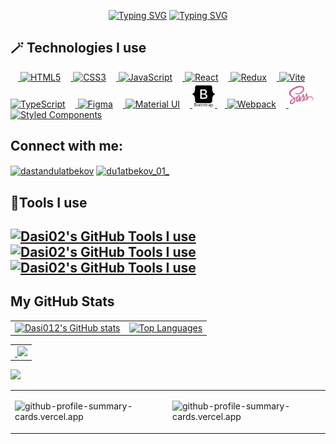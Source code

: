 
<!-- Hi ![](https://user-images.githubusercontent.com/18350557/176309783-0785949b-9127-417c-8b55-ab5a4333674e.gif)My name is Dastan Dulatbekov
===========================================================================================================================================
 -->

 <p align="center">
<a href="https://git.io/typing-svg"><img src="https://readme-typing-svg.herokuapp.com?font=Fira+Code&weight=500&size=40&duration=1&pause=1000&center=true&repeat=false&width=510&height=60&lines=Dastan+Dulatbekov" alt="Typing SVG" /></a>
<a href="https://git.io/typing-svg"><img src="https://readme-typing-svg.herokuapp.com?font=Fira+Code&weight=500&pause=100&center=true&width=510&lines=I+am+a+front-end+developer+from+Kyrgyzstan" alt="Typing SVG" /></a>
</p>
<h2>🪄 Technologies I use</h2>
<p align="left">
  <a href="https://developer.mozilla.org/en-US/docs/Glossary/HTML5" target="_blank" rel="noreferrer">  <img width="12" /> <img src="https://raw.githubusercontent.com/danielcranney/readme-generator/main/public/icons/skills/html5-colored.svg" width="36" height="36" alt="HTML5" /></a>
  <a href="https://www.w3.org/TR/CSS/#css" target="_blank" rel="noreferrer">  <img width="12" /> <img src="https://raw.githubusercontent.com/danielcranney/readme-generator/main/public/icons/skills/css3-colored.svg" width="36" height="36" alt="CSS3" /></a>
<a href="https://developer.mozilla.org/en-US/docs/Web/JavaScript" target="_blank" rel="noreferrer">  <img width="12" /> <img src="https://raw.githubusercontent.com/danielcranney/readme-generator/main/public/icons/skills/javascript-colored.svg" width="36" height="36" alt="JavaScript" /></a>
<a href="https://reactjs.org/" target="_blank" rel="noreferrer">  <img width="12" /> <img src="https://raw.githubusercontent.com/danielcranney/readme-generator/main/public/icons/skills/react-colored.svg" width="36" height="36" alt="React" /></a>
<a href="https://redux.js.org/" target="_blank" rel="noreferrer">  <img width="12" /> <img src="https://raw.githubusercontent.com/danielcranney/readme-generator/main/public/icons/skills/redux-colored.svg" width="36" height="36" alt="Redux" /></a>
<a href="https://vitejs.dev/" target="_blank" rel="noreferrer">  <img width="12" /> <img src="https://raw.githubusercontent.com/danielcranney/readme-generator/main/public/icons/skills/vite-colored.svg" width="36" height="36" alt="Vite" /></a>
<a href="https://www.typescriptlang.org/" target="_blank" rel="noreferrer">  <img width="12" /> <img src="https://raw.githubusercontent.com/danielcranney/readme-generator/main/public/icons/skills/typescript-colored.svg" width="36" height="36" alt="TypeScript" /></a>
<a href="https://www.figma.com/" target="_blank" rel="noreferrer">  <img width="12" /> <img src="https://raw.githubusercontent.com/danielcranney/readme-generator/main/public/icons/skills/figma-colored.svg" width="36" height="36" alt="Figma" /></a>
<a href="https://mui.com/" target="_blank" rel="noreferrer">  <img width="12" /> <img src="https://raw.githubusercontent.com/danielcranney/readme-generator/main/public/icons/skills/materialui-colored.svg" width="36" height="36" alt="Material UI" /></a>
 <a href="https://getbootstrap.com" target="_blank" rel="noreferrer">  <img width="12" />  <img src="https://raw.githubusercontent.com/devicons/devicon/master/icons/bootstrap/bootstrap-plain-wordmark.svg" alt="bootstrap" width="36" height="36"/> </a>
<a href="https://webpack.js.org/" target="_blank" rel="noreferrer">  <img width="12" /> <img src="https://raw.githubusercontent.com/danielcranney/readme-generator/main/public/icons/skills/webpack-colored.svg" width="36" height="36" alt="Webpack" /></a>
      <a href="https://sass-lang.com" target="_blank" rel="noreferrer">  <img width="12" /> <img src="https://raw.githubusercontent.com/devicons/devicon/master/icons/sass/sass-original.svg" alt="sass" width="40" height="40"/> </a>
 <a href="https://styled-components.com/" target="_blank">   <img width="36" / <img src="https://profilinator.rishav.dev/skills-assets/styled-components.png" alt="Styled Components"  height="36" /></a>
</p>

<h2>Connect with me:</h2>
<p align="left">
<a href="https://linkedin.com/in/dastandulatbekov" target="blank"><img align="center" src="https://raw.githubusercontent.com/rahuldkjain/github-profile-readme-generator/master/src/images/icons/Social/linked-in-alt.svg" alt="dastandulatbekov" height="30" width="40" /></a>
<a href="https://instagram.com/du1atbekov_01_" target="blank"><img align="center" src="https://raw.githubusercontent.com/rahuldkjain/github-profile-readme-generator/master/src/images/icons/Social/instagram.svg" alt="du1atbekov_01_" height="30" width="40" /></a>
</p>
<h2> 🧰Tools I use<h2/>
<p align='left'> 
<a href="https://code.visualstudio.com/">
 <img src="https://skills.thijs.gg/icons?i=vscode" alt="Dasi02's GitHub Tools I use" />
</a>
<a href="https://www.figma.com/ui-design-tool/">
 <img src="https://skills.thijs.gg/icons?i=figma" alt="Dasi02's GitHub Tools I use" />
</a>
<a href="https://firebase.google.com/">
 <img src="https://skills.thijs.gg/icons?i=firebase" alt="Dasi02's GitHub Tools I use" />
</a>
</p>

<h2>
<b>My GitHub Stats</b>
</h2>
<table>
  <tr>
    <td>
      <a href="http://www.github.com/Dasi012"><img src="https://github-readme-stats.vercel.app/api?username=Dasi012&show_icons=true&hide=&count_private=true&title_color=0891b2&text_color=ffffff&icon_color=0891b2&bg_color=1c1917&hide_border=true&show_icons=true" alt="Dasi012's GitHub stats" /></a>
    </td>
    <td>
      <a href="https://github.com/Dasi012" align="right"><img src="https://github-readme-stats.vercel.app/api/top-langs/?username=Dasi012&langs_count=10&title_color=0891b2&text_color=ffffff&icon_color=0891b2&bg_color=1c1917&hide_border=true&locale=en&custom_title=Top%20%Languages" alt="Top Languages" /></a>
    </td>
  </tr>
</table>
<table>
 <tr>
     <td>
    <a href="http://www.github.com/Dasi012" >&nbsp;<img src="https://github-readme-streak-stats.herokuapp.com/?user=Dasi012&stroke=ffffff&background=1c1917&ring=0891b2&fire=0891b2&currStreakNum=ffffff&currStreakLabel=0891b2&sideNums=ffffff&sideLabels=ffffff&dates=ffffff&hide_border=true" /></a>
   </td>
 </tr>
</table>

![](http://github-profile-summary-cards.vercel.app/api/cards/profile-details?username=Dasi012&theme=github_dark)

<table >
  <tr>
    <td>
     <p>
     <img src="http://github-profile-summary-cards.vercel.app/api/cards/repos-per-language?username=Dasi012&theme=github_dark" alt="github-profile-summary-cards.vercel.app"/>
     </p>
    </td>
    <td>
     <p>
     <img src="http://github-profile-summary-cards.vercel.app/api/cards/most-commit-language?username=Dasi012&theme=github_dark" alt="github-profile-summary-cards.vercel.app" />
     </p>
    </td>
  </tr>
<table/>
